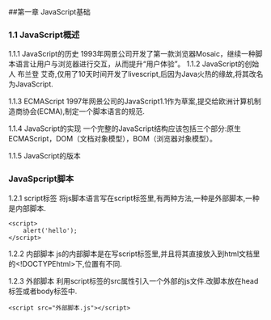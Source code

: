 ##第一章 JavaScript基础

### 1.1 JavaScript概述

1.1.1 JavaScript的历史
1993年网景公司开发了第一款浏览器Mosaic，继续一种脚本语言让用户与浏览器进行交互，从而提升“用户体验”。
1.1.2 JavaScript的创始人
布兰登 艾奇,仅用了10天时间开发了livescript,后因为Java火热的缘故,将其改名为JavaScript.

1.1.3 ECMAScript
1997年网景公司的JavaScript1.1作为草案,提交给欧洲计算机制造商协会(ECMA),制定一个脚本语言的规范.

1.1.4 JavaScript的实现
一个完整的JavaScript结构应该包括三个部分:原生ECMAScript，DOM（文档对象模型），BOM（浏览器对象模型）。

1.1.5 JavaScript的版本

### JavaSpcript脚本
1.2.1 script标签
将js脚本语言写在script标签里,有两种方法,一种是外部脚本,一种是内部脚本.

    <script>
        alert('hello');
    </script>

1.2.2 内部脚本
js的内部脚本是在写script标签里,并且将其直接放入到html文档里的<!DOCTYPEhtml>下,位置有不同.

1.2.3 外部脚本
利用script标签的src属性引入一个外部的js文件.改脚本放在head标签或者body标签中.

    <script src="外部脚本.js"></script>